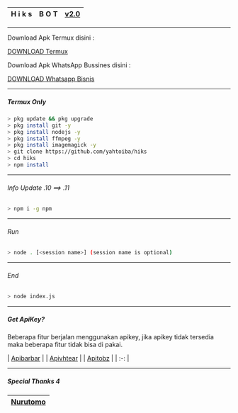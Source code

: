 | H i k s | B O T | [v2.0](https://github.com/yahtoiba) |
| :-: | :-: | :-: |
---------

Download Apk Termux disini :

[DOWNLOAD Termux](https://play.google.com/store/apps/details?id=com.termux) 

Download Apk WhatsApp Bussines disini :

[DOWNLOAD Whatsapp Bisnis](https://play.google.com/store/apps/details?id=com.whatsapp.w4b) 

---------

##### Termux Only
```bash
> pkg update && pkg upgrade
> pkg install git -y
> pkg install nodejs -y
> pkg install ffmpeg -y
> pkg install imagemagick -y
> git clone https://github.com/yahtoiba/hiks
> cd hiks
> npm install
```
--------

###### Info Update .10 ==> .11
```bash
> npm i -g npm
```
--------

###### Run
```bash
> node . [<session name>] (session name is optional)
```

---------

###### End
```bash
> node index.js
```
---------

##### Get ApiKey?

Beberapa fitur berjalan menggunakan apikey, jika apikey tidak tersedia maka beberapa fitur tidak bisa di pakai.

| [Apibarbar](https://mhankbarbar.tech/) |
| [Apivhtear](https://vhtear.com/) |
| [Apitobz](https://tobz-api.herokuapp.com/) |
| :-: |

---------

##### Special Thanks 4

| [Nurutomo](https://github.com/Nurutomo) |
| :-: |
